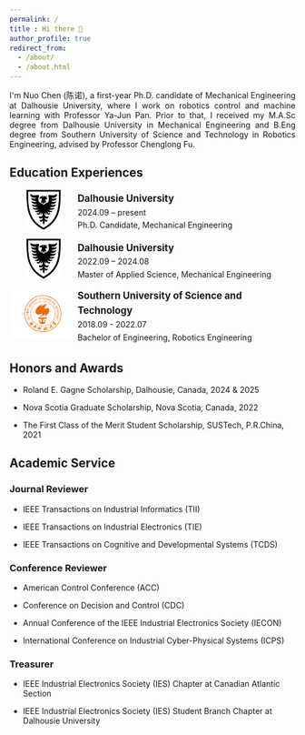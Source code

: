 ```yaml
---
permalink: /
title : Hi there 👋
author_profile: true
redirect_from: 
  - /about/
  - /about.html
---
```


<p style="text-align: justify;">
I'm Nuo Chen (陈诺), a first-year Ph.D. candidate of Mechanical Engineering at Dalhousie University, where I work on robotics control and machine learning with Professor 
<a href="http://acm.me.dal.ca/" style="color: inherit; text-decoration: none;">Ya-Jun Pan</a>. 
Prior to that, I received my M.A.Sc degree from Dalhousie University in Mechanical Engineering and B.Eng degree from Southern University of Science and Technology in Robotics Engineering, advised by Professor 
<a href="https://www.sustech.edu.cn/en/faculties/fuchenglong.html" style="color: inherit; text-decoration: none;">Chenglong Fu</a>.
</p>

## Education Experiences
<!-- Dalhousie PhD -->
<div style="width:100%; max-width:700px; display:table; line-height: 1.6; margin-bottom: 10px;">
  <div style="display:table-cell; width:120px; text-align:center; vertical-align:middle;">
    <img src="/images/dal-logo.png" alt="Dal Logo" style="height:70px;">
  </div>
  <div style="display:table-cell; vertical-align:middle;">
    <div style="font-weight: bold; font-size: 1.2em;">Dalhousie University</div>
    <div>2024.09 – present</div>
    <div>Ph.D. Candidate, Mechanical Engineering</div>
  </div>
</div>

<!-- Dalhousie MASc -->
<div style="width:100%; max-width:700px; display:table; line-height: 1.6; margin-bottom: 10px;">
  <div style="display:table-cell; width:120px; text-align:center; vertical-align:middle;">
    <img src="/images/dal-logo.png" alt="Dal Logo" style="height:70px;">
  </div>
  <div style="display:table-cell; vertical-align:middle;">
    <div style="font-weight: bold; font-size: 1.2em;">Dalhousie University</div>
    <div>2022.09 – 2024.08</div>
    <div>Master of Applied Science, Mechanical Engineering</div>
  </div>
</div>

<!-- SUSTech -->
<div style="width:100%; max-width:700px; display:table; line-height: 1.6;">
  <div style="display:table-cell; width:120px; text-align:center; vertical-align:middle;">
    <img src="/images/sustech-logo.png" alt="SUSTech Logo" style="max-height:100px; height:auto; width:auto;">
  </div>
  <div style="display:table-cell; vertical-align:middle;">
    <div style="font-weight: bold; font-size: 1.2em;">Southern University of Science and Technology</div>
    <div>2018.09 - 2022.07</div>
    <div>Bachelor of Engineering, Robotics Engineering</div>
  </div>
</div>

## Honors and Awards
- Roland E. Gagne Scholarship, Dalhousie, Canada, 2024 & 2025

- Nova Scotia Graduate Scholarship, Nova Scotia, Canada, 2022

- The First Class of the Merit Student Scholarship, SUSTech, P.R.China, 2021

## Academic Service
### Journal Reviewer
- IEEE Transactions on Industrial Informatics (TII)
  
- IEEE Transactions on Industrial Electronics (TIE)
  
- IEEE Transactions on Cognitive and Developmental Systems (TCDS)

### Conference Reviewer
- American Control Conference (ACC)
  
- Conference on Decision and Control (CDC)
  
- Annual Conference of the IEEE Industrial Electronics Society (IECON)
  
- International Conference on Industrial Cyber-Physical Systems (ICPS)

### Treasurer
- IEEE Industrial Electronics Society (IES) Chapter at Canadian Atlantic Section
  
- IEEE Industrial Electronics Society (IES) Student Branch Chapter at Dalhousie University
